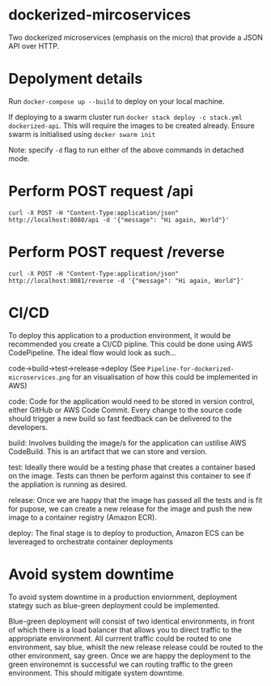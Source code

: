 # dockerized-mircoservices
Two dockerized microservices (emphasis on the micro) that provide a JSON API over HTTP.

# Depolyment details
Run `docker-compose up --build` to deploy on your local machine. 

If deploying to a swarm cluster run `docker stack deploy -c stack.yml dockerized-api`.
This will require the images to be created already. Ensure swarm is initialised using `docker swarm init`

Note: specify `-d` flag to run either of the above commands in detached mode.

# Perform POST request /api
`curl -X POST -H "Content-Type:application/json" http://localhost:8080/api -d '{"message": "Hi again, World"}'`

# Perform POST request /reverse
`curl -X POST -H "Content-Type:application/json" http://localhost:8081/reverse -d '{"message": "Hi again, World"}'`

# CI/CD
To deploy this application to a production environment, it would be recommended you create a CI/CD pipline. This could be done using AWS CodePipeline. The ideal flow would look as such...

code->build->test->release->deploy
(See `Pipeline-for-dockerized-microservices.png` for an visualisation of how this could be implemented in AWS)

code: Code for the application would need to be stored in version control, either GitHub or AWS Code Commit. Every change to the source code should trigger a new build so fast feedback can be delivered to the developers.

build: Involves building the image/s for the application can ustilise AWS CodeBuild. This is an artifact that we can store and version.

test: Ideally there would be a testing phase that creates a container based on the image. Tests can thnen be perform against this container to see if the appliation is running as desired.

release: Once we are happy that the image has passed all the tests and is fit for pupose, we can create a new release for the image and push the new image to a container registry (Amazon ECR).

deploy: The final stage is to deploy to production, Amazon ECS can be levereaged to orchestrate container deployments

# Avoid system downtime
To avoid system downtime in a production enviornment, deployment stategy such as blue-green deployment could be implemented. 

Blue-green deployment will consist of two identical environments, in front of which there is a load balancer that allows you to direct traffic to the appropriate environment. All currrent traffic could be routed to one environment, say blue, whislt the new release release could be routed to the other environment, say green. Once we are happy the deployment to the green environemnt is successful we can routing traffic to the green environment. This should mitigate system downtime.